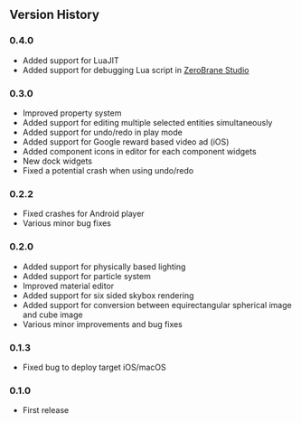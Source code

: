 Version History
---------------

### 0.4.0
- Added support for LuaJIT
- Added support for debugging Lua script in [ZeroBrane Studio](https://studio.zerobrane.com/)

### 0.3.0
- Improved property system
- Added support for editing multiple selected entities simultaneously
- Added support for undo/redo in play mode
- Added support for Google reward based video ad (iOS)
- Added component icons in editor for each component widgets
- New dock widgets
- Fixed a potential crash when using undo/redo

### 0.2.2
- Fixed crashes for Android player
- Various minor bug fixes

### 0.2.0
- Added support for physically based lighting
- Added support for particle system
- Improved material editor
- Added support for six sided skybox rendering
- Added support for conversion between equirectangular spherical image and cube image
- Various minor improvements and bug fixes

### 0.1.3
- Fixed bug to deploy target iOS/macOS

### 0.1.0
- First release